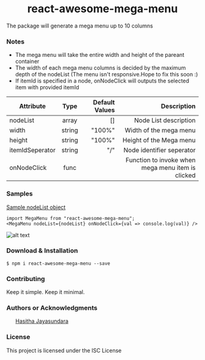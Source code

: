 <h1 align="center"> react-awesome-mega-menu </h1>

<p>The package will generate a mega menu up to 10 columns </p>

<h3> Notes </h3>

<ul>
  <li>The mega menu will take the entire width and height of the pareant container</li>
  <li>The width of each mega menu columns is decided by the maximum depth of the nodeList (The menu isn't responsive.Hope to fix this soon :) </li>
  <li> If itemId is specified in a node, onNodeClick will outputs the selected item with provided itemId </li>
</ul>

| Attribute       |  Type  | Default Values |                                       Description |
| --------------- | :----: | -------------: | ------------------------------------------------: |
| nodeList        | array  |             [] |                             Node List description |
| width           | string |         "100%" |                            Width of the mega menu |
| height          | string |         "100%" |                           Height of the Mega menu |
| itemIdSeperator | string |            "/" |                         Node identifier seperator |
| onNodeClick     |  func  |                | Function to invoke when mega menu item is clicked |

<h3> Samples </h3>
<a href="https://drive.google.com/file/d/1EoZOKm72UtB0kvfFvSTYEJ-bmKrzfkoF/view?usp=sharing"> Sample nodeList object </a>

```shell
import MegaMenu from "react-awesome-mega-menu";
<MegaMenu nodeList={nodeList} onNodeClick={val => console.log(val)} />
```

![alt text](https://media.giphy.com/media/vKXr5fc8KB0MOGtdiB/giphy.gif "Mega menu in action")

<h3> Download & Installation </h3>

```shell
$ npm i react-awesome-mega-menu --save
```

<h3>Contributing</h3>
Keep it simple. Keep it minimal.

<h3>Authors or Acknowledgments</h3>
<ul>
<a href="https://www.linkedin.com/in/hasithajayasundara/"> Hasitha Jayasundara </a>
</ul>

<h3>License</h3>

This project is licensed under the ISC License
